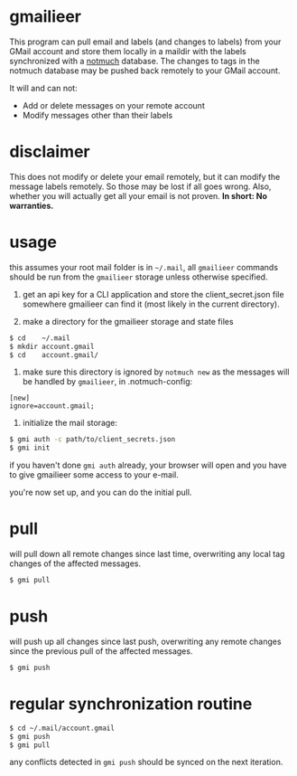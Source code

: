 # gmailieer

This program can pull email and labels (and changes to labels) from your GMail
account and store them locally in a maildir with the labels synchronized with a
[notmuch](https://notmuchmail.org/) database. The changes to tags in the
notmuch database may be pushed back remotely to your GMail account.

It will and can not:
* Add or delete messages on your remote account
* Modify messages other than their labels

# disclaimer

This does not modify or delete your email remotely, but it can modify the
message labels remotely. So those may be lost if all goes wrong. Also, whether
you will actually get all your email is not proven. **In short: No
warranties.**

# usage

this assumes your root mail folder is in `~/.mail`, all `gmailieer` commands
should be run from the `gmailieer` storage unless otherwise specified.

1. get an api key for a CLI application and store the client_secret.json file
   somewhere gmailieer can find it (most likely in the current directory).

1. make a directory for the gmailieer storage and state files

```sh
$ cd    ~/.mail
$ mkdir account.gmail
$ cd    account.gmail/
```

1. make sure this directory is ignored by `notmuch new` as the messages will be
   handled by `gmailieer`, in .notmuch-config:

```
[new]
ignore=account.gmail;
```

1. initialize the mail storage:

```sh
$ gmi auth -c path/to/client_secrets.json
$ gmi init
```

if you haven't done `gmi auth` already, your browser will open and you have to
give gmailieer some access to your e-mail.

you're now set up, and you can do the initial pull.

# pull

will pull down all remote changes since last time, overwriting any local tag
changes of the affected messages.

```sh
$ gmi pull
```

# push

will push up all changes since last push, overwriting any remote changes since
the previous pull of the affected messages.

```sh
$ gmi push
```

# regular synchronization routine

```sh
$ cd ~/.mail/account.gmail
$ gmi push
$ gmi pull
```

any conflicts detected in `gmi push` should be synced on the next iteration.

